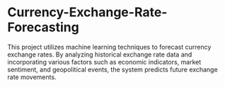 # Currency-Exchange-Rate-Forecasting
This project utilizes machine learning techniques to forecast currency exchange rates. By analyzing historical exchange rate data and incorporating various factors such as economic indicators, market sentiment, and geopolitical events, the system predicts future exchange rate movements. 
